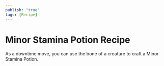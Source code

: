 ```yaml
---
publish: "true"
tags: [Recipe]
---
```

# Minor Stamina Potion Recipe

As a downtime move, you can use the bone of a creature to craft a Minor Stamina Potion.
